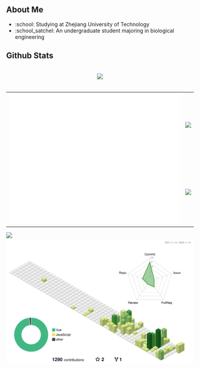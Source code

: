 <h2>About Me</h2>
<ul>
    <li>:school: Studying at Zhejiang University of Technology</li>
    <li>:school_satchel: An undergraduate student majoring in biological engineering</li>
</ul>
<h2>Github Stats</h2>
<br/>
<div align="center">
<picture>
    <source
        srcset="https://streak-stats.demolab.com?user=497363983&theme=dark"
        media="(prefers-color-scheme: dark)" />
    <source
        srcset="https://streak-stats.demolab.com?user=497363983&theme=default"
        media="(prefers-color-scheme: light), (prefers-color-scheme: no-preference)" />
    <img src="https://streak-stats.demolab.com?user=497363983&theme=default" />
</picture>
</div>
<br/>
<table>
<tr>
<td rowspan="2">
<a align="left" href="https://metrics.lecoq.io/">
    <img src="/github-metrics.svg" />
</a>
</td>
<td  colspan="1">
<picture>
    <source
        srcset="https://github-readme-stats.vercel.app/api?username=497363983&show_icons=true&theme=dark&card_width=500&custom_title=GitHub%20Stats&hide_border=true&bg_color=0e1116"
        media="(prefers-color-scheme: dark)" />
    <source
        srcset="https://github-readme-stats.vercel.app/api?username=497363983&show_icons=true&card_width=500&custom_title=GitHub%20Stats&hide_border=true"
        media="(prefers-color-scheme: light), (prefers-color-scheme: no-preference)" />
    <img src="https://github-readme-stats.vercel.app/api?username=497363983&show_icons=true&card_width=500&custom_title=GitHub%20Stats&hide_border=true" />
</picture>
</td>
</tr>
<tr>
<td colspan="1">
<picture>
    <source
        srcset="https://github-readme-stats.vercel.app/api/top-langs/?username=497363983&layout=compact&theme=dark&card_width=500&hide_border=true&bg_color=171b21"
        media="(prefers-color-scheme: dark)" />
    <source
        srcset="https://github-readme-stats.vercel.app/api/top-langs/?username=497363983&layout=compact&card_width=500&hide_border=true&bg_color=f6f8fa"
        media="(prefers-color-scheme: light), (prefers-color-scheme: no-preference)" />
    <img
        src="https://github-readme-stats.vercel.app/api/top-langs/?username=497363983&layout=compact&card_width=500&hide_border=true" />
</picture>
</td>
</tr>
</table>
<picture>
    <source
        srcset="https://activity-graph.herokuapp.com/graph?username=497363983&theme=github-dark&custom_title=Contribution%20Graph"
        media="(prefers-color-scheme: dark)" />
    <source
        srcset="https://activity-graph.herokuapp.com/graph?username=497363983&theme=github-light&custom_title=Contribution%20Graph"
        media="(prefers-color-scheme: light), (prefers-color-scheme: no-preference)" />
    <img
        src="https://activity-graph.herokuapp.com/graph?username=497363983&theme=github&custom_title=Contribution%20Graph" />
</picture>
<picture>
    <source
        srcset="/profile-3d-contrib/profile-night-rainbow.svg"
        media="(prefers-color-scheme: dark)" />
    <source
        srcset="/profile-3d-contrib/profile-green.svg"
        media="(prefers-color-scheme: light), (prefers-color-scheme: no-preference)" />
    <img
        src="/profile-3d-contrib/profile-green.svg" />
</picture>

